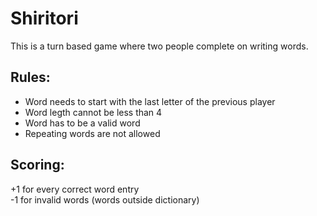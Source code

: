 # Shiritori

This is a turn based game where two people complete on writing words.

## Rules:
 - Word needs to start with the last letter of the previous player
 - Word legth cannot be less than 4
 - Word has to be a valid word
 - Repeating words are not allowed

## Scoring:
+1 for every correct word entry  
-1 for invalid words (words outside dictionary)

